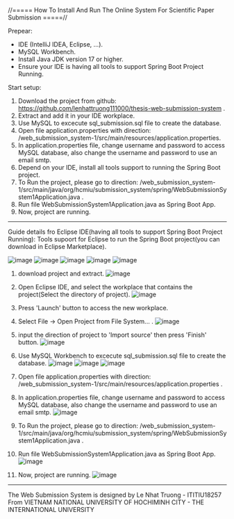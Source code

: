//===== How To Install And Run The Online System For Scientific Paper Submission =====//

Prepear:
- IDE (IntelliJ IDEA, Eclipse, ...).
- MySQL Workbench. 
- Install Java JDK version 17 or higher. 
- Ensure your IDE is having all tools to support Spring Boot Project Running.

Start setup:

1. Download the project from github: https://github.com/lenhattruong111000/thesis-web-submission-system .
2. Extract and add it in your IDE workplace.
3. Use MySQL to excecute sql_submission.sql file to create the database.
4. Open file application.properties with direction: /web_submission_system-1/src/main/resources/application.properties.
5. In application.properties file, change username and password to access MySQL database, also change the username and password to use an email smtp.
6. Depend on your IDE, install all tools support to running the Spring Boot project.
7. To Run the project, please go to direction: /web_submission_system-1/src/main/java/org/hcmiu/submission_system/spring/WebSubmissionSystem1Application.java .
8. Run file WebSubmissionSystem1Application.java as Spring Boot App.
9. Now, project are running.

-- ------------------------------------------------------------------------------
Guide details fro Eclipse IDE(having all tools to support Spring Boot Project Running):
Tools supoort for Eclipse to run the Spring Boot project(you can download in Eclipse Marketplace). 

![image](https://user-images.githubusercontent.com/59330536/234747672-1bb80178-d869-4ec2-a3b5-5653c0cc9cda.png)
![image](https://user-images.githubusercontent.com/59330536/234747740-046af184-7206-467d-b582-ff6557da6e8a.png)
![image](https://user-images.githubusercontent.com/59330536/234747898-a65141ce-0d4a-419e-ba61-818429e412b8.png)
![image](https://user-images.githubusercontent.com/59330536/234748047-c8f2f1c2-5a8a-4062-9b7d-8ef2b1c2dac4.png)
![image](https://user-images.githubusercontent.com/59330536/234748103-122d8363-0bd3-4448-be46-35d26dadbb7e.png)

1. download project and extract.
![image](https://user-images.githubusercontent.com/59330536/234747473-087ddbb8-ce0e-4688-90ad-98ee4e0fc167.png)

2. Open Eclipse IDE, and select the workplace that contains the project(Select the directory of project).
![image](https://user-images.githubusercontent.com/59330536/234743640-0d2e067a-8432-4837-9551-b8e889f313fb.png)

3. Press 'Launch' button to access the new workplace.
4. Select File -> Open Project from File System... .
![image](https://user-images.githubusercontent.com/59330536/234743770-7029f165-77a8-4b72-8b23-04849232419e.png)

5. input the direction of project to 'Import source' then press 'Finish' button.
![image](https://user-images.githubusercontent.com/59330536/234744012-40200cff-3270-490a-9b8b-95cea6ea71fd.png)

6. Use MySQL Workbench to excecute sql_submission.sql file to create the database. 
![image](https://user-images.githubusercontent.com/59330536/234744506-bf762d85-5747-4906-82b5-14fb24d63931.png)
![image](https://user-images.githubusercontent.com/59330536/234744712-29890d3d-783f-43d1-b68f-a8d07b4453f8.png)
![image](https://user-images.githubusercontent.com/59330536/234744809-09a6c2a3-2bc9-4f5f-a77d-a672ec9944f1.png)

7. Open file application.properties with direction: /web_submission_system-1/src/main/resources/application.properties .
8. In application.properties file, change username and password to access MySQL database, also change the username and password to use an email smtp.
![image](https://user-images.githubusercontent.com/59330536/234746001-84e5dab9-7f15-43d2-8e09-61ee451b9720.png)

9. To Run the project, please go to direction: /web_submission_system-1/src/main/java/org/hcmiu/submission_system/spring/WebSubmissionSystem1Application.java .
10. Run file WebSubmissionSystem1Application.java as Spring Boot App.
![image](https://user-images.githubusercontent.com/59330536/234746201-d60c5a89-d51a-4052-8db2-c05111952e27.png)

11. Now, project are running.
![image](https://user-images.githubusercontent.com/59330536/234746423-afb8692d-16bb-4b20-805a-b8500cd6df52.png)

-- ------------------------------------------------------------------------------
The Web Submission System is designed by Le Nhat Truong - ITITIU18257 
From VIETNAM NATIONAL UNIVERSITY OF HOCHIMINH CITY - THE INTERNATIONAL UNIVERSITY


